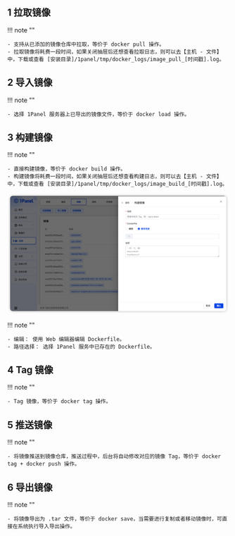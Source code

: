 ## 1 拉取镜像

!!! note ""

    - 支持从已添加的镜像仓库中拉取，等价于 docker pull 操作。
    - 拉取镜像将耗费一段时间，如果关闭抽屉后还想查看拉取日志，则可以去【主机 - 文件】中，下载或查看 [安装目录]/1panel/tmp/docker_logs/image_pull_[时间戳].log。

## 2 导入镜像

!!! note ""
    
    - 选择 1Panel 服务器上已导出的镜像文件，等价于 docker load 操作。

## 3 构建镜像

!!! note ""

    - 直接构建镜像，等价于 docker build 操作。
    - 构建镜像将耗费一段时间，如果关闭抽屉后还想查看构建日志，则可以去【主机 - 文件】中，下载或查看 [安装目录]/1panel/tmp/docker_logs/image_build_[时间戳].log。
    
![img.png](../../img/containers/image_build.png)

!!! note ""

    - 编辑： 使用 Web 编辑器编辑 Dockerfile。
    - 路径选择： 选择 1Panel 服务中已存在的 Dockerfile。

## 4 Tag 镜像

!!! note ""
    
    - Tag 镜像，等价于 docker tag 操作。

## 5 推送镜像

!!! note ""
    
    - 将镜像推送到镜像仓库，推送过程中，后台将自动修改对应的镜像 Tag，等价于 docker tag + docker push 操作。

## 6 导出镜像

!!! note ""
    
    - 将镜像导出为 .tar 文件，等价于 docker save，当需要进行复制或者移动镜像时，可直接在系统执行导入导出操作。

